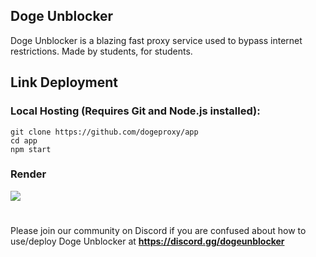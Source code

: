 <h2>Doge Unblocker</h2>
<p>Doge Unblocker is a blazing fast proxy service used to bypass internet restrictions. Made by students, for students.</p>



<h2>Link Deployment</h2>
<h3>Local Hosting (Requires Git and Node.js installed):</h3>
<code>git clone https://github.com/dogeproxy/app</code>
<br>
<code>cd app</code>
<br>
<code>npm start</code>
<h3>Render</h3>
<a href="https://render.com/deploy?repo=https://github.com/dogeproxy/app">
<img src="https://raw.githubusercontent.com/BinBashBanana/deploy-buttons/main/buttons/remade/render.svg"></img></a>
<br>
<h1></h1>
<p>Please join our community on Discord if you are confused about how to use/deploy Doge Unblocker at <strong><a href="https://discord.gg/schoolsucks">https://discord.gg/dogeunblocker</a></strong>




